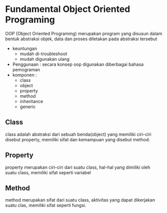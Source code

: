 # Fundamental Object Oriented Programing

OOP (Object Oriented Programing) merupakan program yang disusun dalam bentuk abstraksi objek, data dan proses diletakan pada abstraksi tersebut
- keuntungan
    - mudah di-troubleshoot
    - mudah digunakan ulang
- Penggunaan : secara konsep oop digunakan diberbagai bahasa pemograman
- komponen :
    - class
    - object
    - property
    - method
    - inheritance
    - generic

## Class
class adalah abstraksi dari sebuah benda(object) yang memiliki ciri-ciri disebut property, memiliki sifat dan kemampuan yang disebut method.

## Property
property merupakan ciri-ciri dari suatu class, hal-hal yang dimiliki oleh suatu class, memiliki sifat seperti variabel

## Method
method  merupakan sifat dari suatu class, aktivitas yang dapat dikerjakan suatu clas, memiliki sifat seperti fungsi.